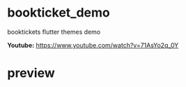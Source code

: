 # bookticket_demo

booktickets flutter themes demo

**Youtube:** https://www.youtube.com/watch?v=71AsYo2q_0Y

# preview
